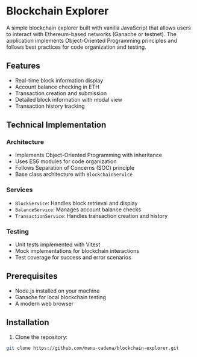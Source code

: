 # Blockchain Explorer

A simple blockchain explorer built with vanilla JavaScript that allows users to interact with Ethereum-based networks (Ganache or testnet). The application implements Object-Oriented Programming principles and follows best practices for code organization and testing.

## Features

- Real-time block information display
- Account balance checking in ETH
- Transaction creation and submission
- Detailed block information with modal view
- Transaction history tracking

## Technical Implementation

### Architecture

- Implements Object-Oriented Programming with inheritance
- Uses ES6 modules for code organization
- Follows Separation of Concerns (SOC) principle
- Base class architecture with `BlockchainService`

### Services

- `BlockService`: Handles block retrieval and display
- `BalanceService`: Manages account balance checks
- `TransactionService`: Handles transaction creation and history

### Testing

- Unit tests implemented with Vitest
- Mock implementations for blockchain interactions
- Test coverage for success and error scenarios

## Prerequisites

- Node.js installed on your machine
- Ganache for local blockchain testing
- A modern web browser

## Installation

1. Clone the repository:

```bash
git clone https://github.com/manu-cadena/blockchain-explorer.git
```

